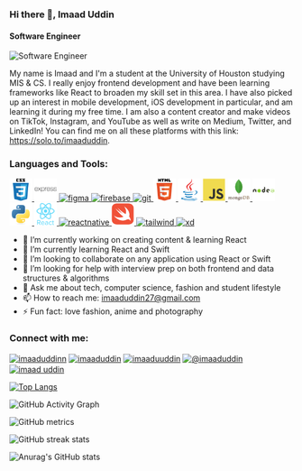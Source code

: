 ### Hi there 👋, Imaad Uddin 
#### Software Engineer 
![Software Engineer ](https://media-exp1.licdn.com/dms/image/C5616AQGP8JbkrFp6wA/profile-displaybackgroundimage-shrink_200_800/0/1646773372099?e=1652918400&v=beta&t=R83xn5q-a_j6l066iqQwzzL6A2fIozAG8flIv_FetV8)

My name is Imaad and I'm a student at the University of Houston studying MIS & CS. I really enjoy frontend development and have been learning frameworks like React to broaden my skill set in this area. I have also picked up an interest in mobile development, iOS development in particular, and am learning it during my free time. I am also a content creator and make videos on TikTok, Instagram, and YouTube as well as write on Medium, Twitter, and LinkedIn! You can find me on all these platforms with this link: https://solo.to/imaaduddin.

<h3 align="left">Languages and Tools:</h3>
<p align="left"> <a href="https://www.w3schools.com/css/" target="_blank" rel="noreferrer"> <img src="https://raw.githubusercontent.com/devicons/devicon/master/icons/css3/css3-original-wordmark.svg" alt="css3" width="40" height="40"/> </a> <a href="https://expressjs.com" target="_blank" rel="noreferrer"> <img src="https://raw.githubusercontent.com/devicons/devicon/master/icons/express/express-original-wordmark.svg" alt="express" width="40" height="40"/> </a> <a href="https://www.figma.com/" target="_blank" rel="noreferrer"> <img src="https://www.vectorlogo.zone/logos/figma/figma-icon.svg" alt="figma" width="40" height="40"/> </a> <a href="https://firebase.google.com/" target="_blank" rel="noreferrer"> <img src="https://www.vectorlogo.zone/logos/firebase/firebase-icon.svg" alt="firebase" width="40" height="40"/> </a> <a href="https://git-scm.com/" target="_blank" rel="noreferrer"> <img src="https://www.vectorlogo.zone/logos/git-scm/git-scm-icon.svg" alt="git" width="40" height="40"/> </a> <a href="https://www.w3.org/html/" target="_blank" rel="noreferrer"> <img src="https://raw.githubusercontent.com/devicons/devicon/master/icons/html5/html5-original-wordmark.svg" alt="html5" width="40" height="40"/> </a> <a href="https://www.java.com" target="_blank" rel="noreferrer"> <img src="https://raw.githubusercontent.com/devicons/devicon/master/icons/java/java-original.svg" alt="java" width="40" height="40"/> </a> <a href="https://developer.mozilla.org/en-US/docs/Web/JavaScript" target="_blank" rel="noreferrer"> <img src="https://raw.githubusercontent.com/devicons/devicon/master/icons/javascript/javascript-original.svg" alt="javascript" width="40" height="40"/> </a> <a href="https://www.mongodb.com/" target="_blank" rel="noreferrer"> <img src="https://raw.githubusercontent.com/devicons/devicon/master/icons/mongodb/mongodb-original-wordmark.svg" alt="mongodb" width="40" height="40"/> </a> <a href="https://nodejs.org" target="_blank" rel="noreferrer"> <img src="https://raw.githubusercontent.com/devicons/devicon/master/icons/nodejs/nodejs-original-wordmark.svg" alt="nodejs" width="40" height="40"/> </a> <a href="https://www.python.org" target="_blank" rel="noreferrer"> <img src="https://raw.githubusercontent.com/devicons/devicon/master/icons/python/python-original.svg" alt="python" width="40" height="40"/> </a> <a href="https://reactjs.org/" target="_blank" rel="noreferrer"> <img src="https://raw.githubusercontent.com/devicons/devicon/master/icons/react/react-original-wordmark.svg" alt="react" width="40" height="40"/> </a> <a href="https://reactnative.dev/" target="_blank" rel="noreferrer"> <img src="https://reactnative.dev/img/header_logo.svg" alt="reactnative" width="40" height="40"/> </a> <a href="https://developer.apple.com/swift/" target="_blank" rel="noreferrer"> <img src="https://raw.githubusercontent.com/devicons/devicon/master/icons/swift/swift-original.svg" alt="swift" width="40" height="40"/> </a> <a href="https://tailwindcss.com/" target="_blank" rel="noreferrer"> <img src="https://www.vectorlogo.zone/logos/tailwindcss/tailwindcss-icon.svg" alt="tailwind" width="40" height="40"/> </a> <a href="https://www.adobe.com/products/xd.html" target="_blank" rel="noreferrer"> <img src="https://cdn.worldvectorlogo.com/logos/adobe-xd.svg" alt="xd" width="40" height="40"/> </a> </p>

- 🔭 I’m currently working on creating content & learning React 
- 🌱 I’m currently learning React and Swift 
- 👯 I’m looking to collaborate on any application using React or Swift 
- 🤔 I’m looking for help with interview prep on both frontend and data structures & algorithms 
- 💬 Ask me about tech, computer science, fashion and student lifestyle 
- 📫 How to reach me: imaaduddin27@gmail.com 
- ⚡ Fun fact: love fashion, anime and photography  

<h3 align="left">Connect with me:</h3>
<p align="left">
<a href="https://twitter.com/imaaduddinn" target="blank"><img align="center" src="https://raw.githubusercontent.com/rahuldkjain/github-profile-readme-generator/master/src/images/icons/Social/twitter.svg" alt="imaaduddinn" height="30" width="40" /></a>
<a href="https://linkedin.com/in/imaaduddin" target="blank"><img align="center" src="https://raw.githubusercontent.com/rahuldkjain/github-profile-readme-generator/master/src/images/icons/Social/linked-in-alt.svg" alt="imaaduddin" height="30" width="40" /></a>
<a href="https://instagram.com/imaaduuddin" target="blank"><img align="center" src="https://raw.githubusercontent.com/rahuldkjain/github-profile-readme-generator/master/src/images/icons/Social/instagram.svg" alt="imaaduuddin" height="30" width="40" /></a>
<a href="https://medium.com/@imaaduddinn" target="blank"><img align="center" src="https://raw.githubusercontent.com/rahuldkjain/github-profile-readme-generator/master/src/images/icons/Social/medium.svg" alt="@imaaduddin" height="30" width="40" /></a>
<a href="https://www.youtube.com/c/imaad uddin" target="blank"><img align="center" src="https://raw.githubusercontent.com/rahuldkjain/github-profile-readme-generator/master/src/images/icons/Social/youtube.svg" alt="imaad uddin" height="30" width="40" /></a>
</p>

[![Top Langs](https://github-readme-stats.vercel.app/api/top-langs/?username=imaaduddin)](https://github.com/anuraghazra/github-readme-stats)

![GitHub Activity Graph](https://activity-graph.herokuapp.com/graph?username=imaaduddin)  

![GitHub metrics](https://metrics.lecoq.io/imaaduddin)  

![GitHub streak stats](https://github-readme-streak-stats.herokuapp.com/?user=imaaduddin)  

![Anurag's GitHub stats](https://github-readme-stats.vercel.app/api?username=imaaduddin&theme=dark&show_icons=true)
